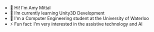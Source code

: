 - 👋 Hi! I'm Amy Mittal
- 🌱 I’m currently learning Unity3D Development
- 🏫 I'm a Computer Engineering student at the University of Waterloo
- ⚡ Fun fact: I'm very interested in the assistive technology and AI
